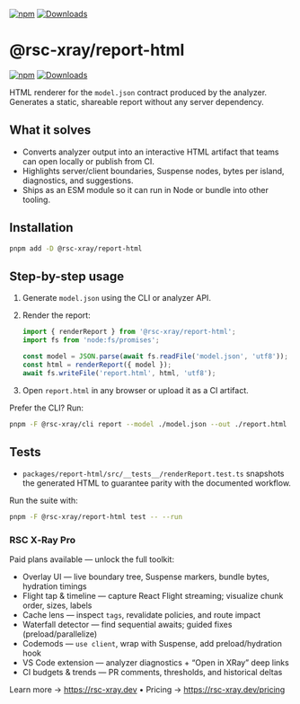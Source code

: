 [![npm](https://img.shields.io/npm/v/@rsc-xray/report-html.svg)](https://www.npmjs.com/package/@rsc-xray/report-html)
[![Downloads](https://img.shields.io/npm/dm/@rsc-xray/report-html.svg)](https://www.npmjs.com/package/@rsc-xray/report-html)

# @rsc-xray/report-html

[![npm](https://img.shields.io/npm/v/@rsc-xray/report-html.svg)](https://www.npmjs.com/package/@rsc-xray/report-html)
[![Downloads](https://img.shields.io/npm/dm/@rsc-xray/report-html.svg)](https://www.npmjs.com/package/@rsc-xray/report-html)

HTML renderer for the `model.json` contract produced by the analyzer. Generates a static, shareable report without any server dependency.

## What it solves

- Converts analyzer output into an interactive HTML artifact that teams can open locally or publish from CI.
- Highlights server/client boundaries, Suspense nodes, bytes per island, diagnostics, and suggestions.
- Ships as an ESM module so it can run in Node or bundle into other tooling.

## Installation

```bash
pnpm add -D @rsc-xray/report-html
```

## Step-by-step usage

1. Generate `model.json` using the CLI or analyzer API.
2. Render the report:

   ```ts
   import { renderReport } from '@rsc-xray/report-html';
   import fs from 'node:fs/promises';

   const model = JSON.parse(await fs.readFile('model.json', 'utf8'));
   const html = renderReport({ model });
   await fs.writeFile('report.html', html, 'utf8');
   ```

3. Open `report.html` in any browser or upload it as a CI artifact.

Prefer the CLI? Run:

```bash
pnpm -F @rsc-xray/cli report --model ./model.json --out ./report.html
```

## Tests

- `packages/report-html/src/__tests__/renderReport.test.ts` snapshots the generated HTML to guarantee parity with the documented workflow.

Run the suite with:

```bash
pnpm -F @rsc-xray/report-html test -- --run
```

### RSC X‑Ray Pro

Paid plans available — unlock the full toolkit:

- Overlay UI — live boundary tree, Suspense markers, bundle bytes, hydration timings
- Flight tap & timeline — capture React Flight streaming; visualize chunk order, sizes, labels
- Cache lens — inspect `tags`, revalidate policies, and route impact
- Waterfall detector — find sequential awaits; guided fixes (preload/parallelize)
- Codemods — `use client`, wrap with Suspense, add preload/hydration hook
- VS Code extension — analyzer diagnostics + “Open in XRay” deep links
- CI budgets & trends — PR comments, thresholds, and historical deltas

Learn more → https://rsc-xray.dev • Pricing → https://rsc-xray.dev/pricing
